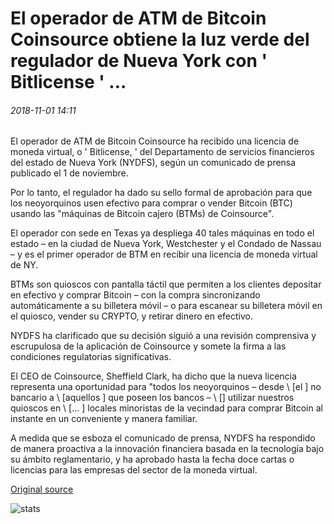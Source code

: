 # El operador de ATM de Bitcoin Coinsource obtiene la luz verde del regulador de Nueva York con ' Bitlicense ' ...

###### 2018-11-01 14:11

El operador de ATM de Bitcoin Coinsource ha recibido una licencia de moneda virtual, o ' Bitlicense, ' del Departamento de servicios financieros del estado de Nueva York (NYDFS), según un comunicado de prensa publicado el 1 de noviembre.

Por lo tanto, el regulador ha dado su sello formal de aprobación para que los neoyorquinos usen efectivo para comprar o vender Bitcoin (BTC) usando las "máquinas de Bitcoin cajero (BTMs) de Coinsource".

El operador con sede en Texas ya despliega 40 tales máquinas en todo el estado – en la ciudad de Nueva York, Westchester y el Condado de Nassau – y es el primer operador de BTM en recibir una licencia de moneda virtual de NY.

BTMs son quioscos con pantalla táctil que permiten a los clientes depositar en efectivo y comprar Bitcoin – con la compra sincronizando automáticamente a su billetera móvil – o para escanear su billetera móvil en el quiosco, vender su CRYPTO, y retirar dinero en efectivo.

NYDFS ha clarificado que su decisión siguió a una revisión comprensiva y escrupulosa de la aplicación de Coinsource y somete la firma a las condiciones regulatorias significativas.

El CEO de Coinsource, Sheffield Clark, ha dicho que la nueva licencia representa una oportunidad para "todos los neoyorquinos – desde \ [el \] no bancario a \ [aquellos \] que poseen los bancos – \ [\] utilizar nuestros quioscos en \ [... \] locales minoristas de la vecindad para comprar Bitcoin al instante en un conveniente y manera familiar.

A medida que se esboza el comunicado de prensa, NYDFS ha respondido de manera proactiva a la innovación financiera basada en la tecnología bajo su ámbito reglamentario, y ha aprobado hasta la fecha doce cartas o licencias para las empresas del sector de la moneda virtual.

[Original source](https://cointelegraph.com/news/bitcoin-atm-operator-coinsource-gets-new-york-regulators-green-light-with-bitlicense)

![stats](https://c.statcounter.com/11760860/0/a89fa40b/1/ "stats")